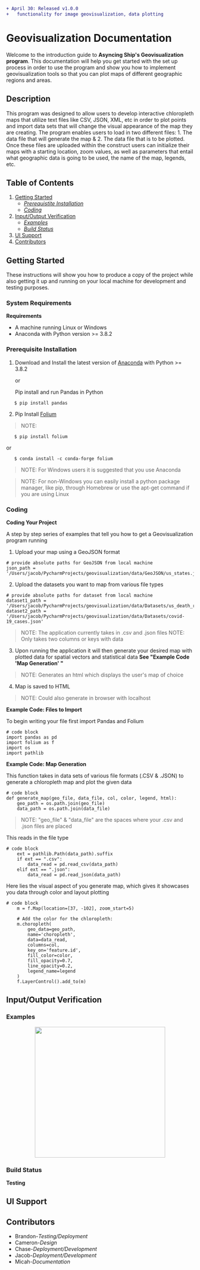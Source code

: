 ```diff
+ April 30: Released v1.0.0 
+   functionality for image geovisualization, data plotting   
```

# Geovisualization Documentation
Welcome to the introduction guide to **Asyncing Ship's Geovisualization program**. This documentation will help you get started with the set up process in order to use the program and show you how to implement geovisualization tools so that you can plot maps of different geographic regions and areas.


## Description
This program was designed to allow users to develop interactive chloropleth maps that utilize text files like CSV, JSON, XML, etc in order to plot points and import data sets that will change the visual appearance of the map they are creating. The program enables users to load in two different files: 1. The data file that will generate the map & 2. The data file that is to be plotted. Once these files are uploaded within the construct users can initialize their maps with a starting location, zoom values, as well as parameters that entail what geographic data is going to be used, the name of the map, legends, etc.


## Table of Contents
1. [Getting Started](https://github.com/Daechathon/EGR400-Geovisualization/blob/Documentation/README.md#getting-started)
   - [*Prerequistite Installation*](https://github.com/Daechathon/EGR400-Geovisualization/blob/Documentation/README.md#prerequisite-installation)
   - [*Coding*](https://github.com/Daechathon/EGR400-Geovisualization/blob/Documentation/README.md#coding)
2. [Input/Output Verification](https://github.com/Daechathon/EGR400-Geovisualization/blob/Documentation/README.md#inputoutput-verification)
   - [*Examples*](https://github.com/Daechathon/EGR400-Geovisualization/blob/Documentation/README.md#examples)
   - [*Build Status*](https://github.com/Daechathon/EGR400-Geovisualization/blob/Documentation/README.md#build-status)
3. [UI Support](https://github.com/Daechathon/EGR400-Geovisualization/blob/Documentation/README.md#ui-support)
4. [Contributors](https://github.com/Daechathon/EGR400-Geovisualization/blob/Documentation/README.md#contributors)


## Getting Started
These instructions will show you how to produce a copy of the project while also getting it up and running on your local machine for development and testing purposes.

### System Requirements 

__Requirements__

* A machine running Linux or Windows
* Anaconda with Python version >= 3.8.2

### Prerequisite Installation
1. Download and Install the latest version of [Anaconda](https://www.anaconda.com/distribution/) with Python >= 3.8.2

   or

   Pip install and run Pandas in Python
```
   $ pip install pandas
```
2. Pip Install [Folium](https://pypi.org/project/folium/)
> NOTE:
```
   $ pip install folium
```   
   or
```   
   $ conda install -c conda-forge folium
```
> NOTE: For Windows users it is suggested that you use Anaconda

> NOTE: For non-Windows you can easily install a python package manager, like pip, through Homebrew or use the apt-get command if you are using Linux

### Coding

__Coding Your Project__

A step by step series of examples that tell you how to get a Geovisualization program running

1. Upload your map using a GeoJSON format

```
# provide absolute paths for GeoJSON from local machine
json_path = '/Users/jacob/PycharmProjects/geovisualization/data/GeoJSON/us_states.json'
```
2. Upload the datasets you want to map from various file types

```
# provide absolute paths for dataset from local machine
dataset1_path = '/Users/jacob/PycharmProjects/geovisualization/data/Datasets/us_death_rates.csv'
dataset2_path = '/Users/jacob/PycharmProjects/geovisualization/data/Datasets/covid-19_cases.json'
```
> NOTE: The application currently takes in .csv and .json files
> NOTE: Only takes two columns or keys with data

3. Upon running the application it will then generate your desired map with plotted data for spatial vectors and statistical data
**See "Example Code 'Map Generation' "**
> NOTE: Generates an html which displays the user's map of choice

4. Map is saved to HTML
> NOTE: Could also generate in browser with localhost

__Example Code: Files to Import__

To begin writing your file first import Pandas and Folium

```
# code block
import pandas as pd
import folium as f
import os
import pathlib
```
__Example Code: Map Generation__


This function takes in data sets of various file formats (.CSV & .JSON) to generate a chloropleth map and plot the given data
```
# code block
def generate_map(geo_file, data_file, col, color, legend, html):
    geo_path = os.path.join(geo_file)
    data_path = os.path.join(data_file)
```
> NOTE: "geo_file" & "data_file" are the spaces where your .csv and .json files are placed

This reads in the file type 
```
# code block
    ext = pathlib.Path(data_path).suffix
    if ext == ".csv":
        data_read = pd.read_csv(data_path)
    elif ext == ".json":
        data_read = pd.read_json(data_path)
```

Here lies the visual aspect of you generate map, which gives it showcases you data through color and layout plotting
```
# code block
    m = f.Map(location=[37, -102], zoom_start=5)

    # Add the color for the chloropleth:
    m.choropleth(
        geo_data=geo_path,
        name='choropleth',
        data=data_read,
        columns=col,
        key_on='feature.id',
        fill_color=color,
        fill_opacity=0.7,
        line_opacity=0.2,
        legend_name=legend
    )
    f.LayerControl().add_to(m)
```

## Input/Output Verification

### Examples
<p align="center">
  <img src="" height="350"/>
</p>

### Build Status

__Testing__



## UI Support



## Contributors
* Brandon-*Testing/Deployment*
* Cameron-*Design*
* Chase-*Deployment/Development*
* Jacob-*Deployment/Development*
* Micah-*Documentation*
